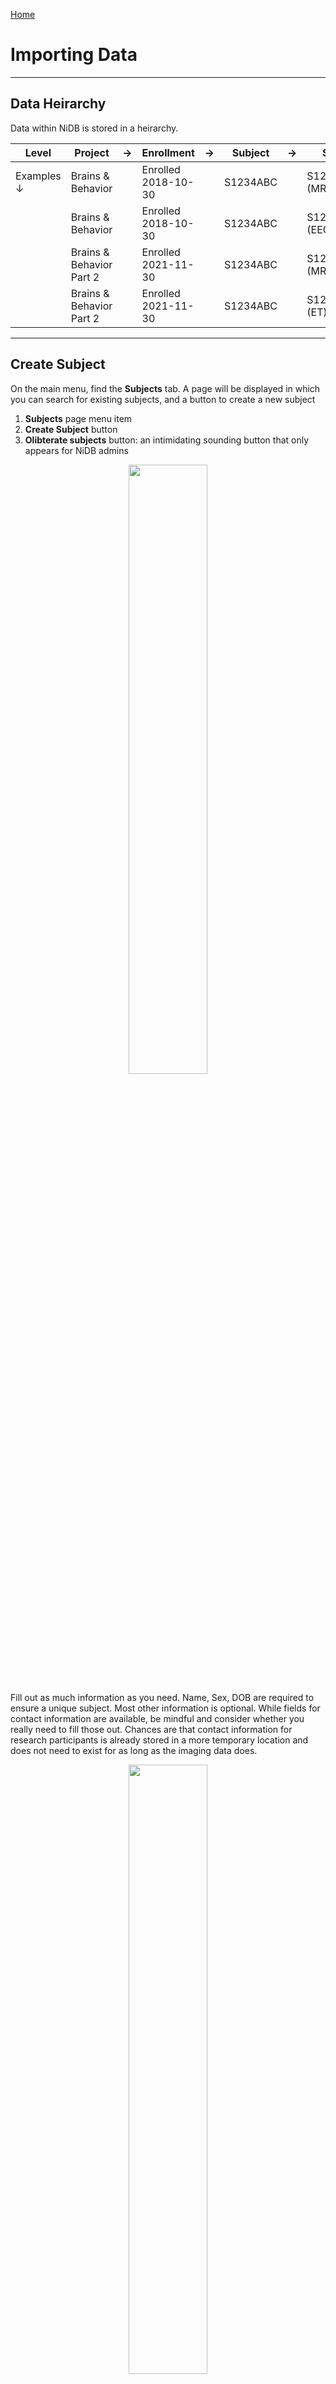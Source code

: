 <a href="index.html">Home</a>
  
# Importing Data

<hr>

## Data Heirarchy
Data within NiDB is stored in a heirarchy.

|Level|Project|&rarr;|Enrollment|&rarr;|Subject|&rarr;|Study|&rarr;|Series|
|---|---|---|---|---|---|---|---|---|---|
|Examples &darr;|Brains & Behavior||Enrolled 2018-10-30||S1234ABC||S1234ABC1 (MR)||1 - T1w|
||Brains & Behavior||Enrolled 2018-10-30||S1234ABC||S1234ABC2 (EEG)||1 - GoNoGo|
||Brains & Behavior Part 2||Enrolled 2021-11-30||S1234ABC||S1234ABC3 (MR)||1 - T2w|
||Brains & Behavior Part 2||Enrolled 2021-11-30||S1234ABC||S1234ABC4 (ET)||1 - AntiSaccade|

<hr>

## Create Subject
On the main menu, find the **Subjects** tab. A page will be displayed in which you can search for existing subjects, and a button to create a new subject

1. **Subjects** page menu item
2. **Create Subject** button
3. **Olibterate subjects** button: an intimidating sounding button that only appears for NiDB admins

<div align="center"><img src="https://user-images.githubusercontent.com/8302215/144305883-6007dc32-2284-4223-978f-975842bb0250.png" width="50%"></div>

Fill out as much information as you need. Name, Sex, DOB are required to ensure a unique subject. Most other information is optional. While fields for contact information are available, be mindful and consider whether you really need to fill those out. Chances are that contact information for research participants is already stored in a more temporary location and does not need to exist for as long as the imaging data does.
<div align="center"><img src="https://user-images.githubusercontent.com/8302215/144306665-afec15f7-bd67-41e3-b68c-665d3d5ea3fc.png" width="50%"></div>

The subject will now be assigned a UID, but will not be enrolled in any projects. Enroll the subject in the next section.
<div align="center"><img src="https://user-images.githubusercontent.com/8302215/144307513-607a92d3-6546-44b2-a97a-e1cd786a0e75.png" width="50%"></div>

<hr>

## Importing Subjects from Recap
For a project, subjects can be imported from redcap using an option on the project page as shown below:

<div align="center"><img src="https://user-images.githubusercontent.com/24811295/162758283-7b44fd0e-993b-41b8-8889-4a4c9fc40eab.png" width="50%"></div>

Fill the following form requiring information for API connection to redcap and required redcap field names. After providing the required fields click "Subjects Information" button.

<div align="center"><img src="https://user-images.githubusercontent.com/24811295/162760300-c173bb79-18ae-466e-9a7e-a23f79e176c1.png" width="50%"></div>

If all the above information is correct, then the list of the subjects from redcap will be shown as follows:

<div align="center"><img src="https://user-images.githubusercontent.com/24811295/162768620-232c7466-7876-4f95-aad3-eb79dcd9b3ec.png" width="50%"></div>

There can be four types of subjects in the list. Those are: 

1. Ready to Import: are the one those are in redcap and can be imported.
2. Found in an other project: these are present in another project under inthe NiDB database. They can also be imported, but need to be selected to get import.
3. Processing: these are already in the process of being imported and cannot be selected to import.
4. Already exist in the project: these already exist in the current project and cannot be duplicated.

After selecting the required subjects click "Import Selected Subjects" to start the import process.


<hr>

## Enroll in Project
In the enrollments section, select the project you want to enroll in, and click Enroll. The subject will now be enrolled in the project. Permissions within NiDB are determined by the project, which is in theory associated with an IRB approved protocol. If a subject is not enrolled in a project, the default is to have no permissions to view or edit the subject. Now that the subject is part of a project, you will have permissions to edit the subject's details.
Once enrolled, you can edit the enrollment details and create studies.
<div align="center"><img src="https://user-images.githubusercontent.com/8302215/144307819-ad893e5b-e68d-4f10-a184-a3e37947f7c3.png" width="50%"></div>

<hr>

## Create Imaging Study
There are three options for creating studies
1. Create a single empty study for a specific modality
2. Create a single study prefilled with empty series, from a template
3. Create a group of studies with empty series, from a template

Click **Create new imaging studies** to see these options. To create study templates or project templates, see Study Templates.
<div align="center"><img src="https://user-images.githubusercontent.com/8302215/144504221-08222370-8e7a-4b05-b045-cb575510bc46.png" width="50%"></div>

Once the study is created, it will appear in the list of imaging studies. Studies are given a unique number starting at 1 in order in which they are created. The studies are sorted by date in this list. While studies will often appear sequential by date and study number, this is because study numbers are incremented by each new study date added, and each new study often occurs at a later date. However, studies may be numbered in any order, regardless of date. If you create several studies for previous dates, if importing older data, if deleting or merging studies, this will cause study numbers to appear random. This is the normal behavior.
<div align="center"><img src="https://user-images.githubusercontent.com/8302215/144616105-237e31c5-d909-4679-bf24-50379b41cdad.png" width="50%"></div>

<hr>

## Create Single Series/Upload data
MRI and non-MRI data are handled differently, because of the substantial amount of information contained in MRI headers. MRI series are created automatically during import, while all other imaging data can be imported automatically or manually.
### MRI
MRI series cannot be created manually, they must be imported as part of a dataset. See [Bulk Import of Large Datasets](#bulk-import-of-large-datasets) or [Automatic Import via DICOM receiver](#automatic-import-via-dicom-receiver). MRI series can be managed individually after automatic importing has occured.
### Non-MRI
Non-MRI data be imported automatically or manually. To manually import non-MRI data, first go into the imaging study. Then fill out the series number, protocol, date, notes. Series number and date are automatically filled, so change these if you need to. When done filling out the fields, click **Create Series**.
<div align="center"><img src="https://user-images.githubusercontent.com/8302215/144630122-41f9489b-9dde-41a0-b8a5-ff77e11ccf87.png" width="50%"></div>

The series will be created, with an option to create another series below it. Upload files by clicking the **Upload** button, or by dragging and dropping onto the **Upload** button. If you need to delete or rename files, click the **Manage files** button. This will display a list of files in that series, and you can rename the file by typing in the filename box.
<div align="center"><img src="https://user-images.githubusercontent.com/8302215/144631332-5f49c4ca-6c7f-472b-ae22-a3f977cc610c.png" width="50%"></div>

<hr>

## Bulk Import of Large Datasets
The imaging import page can be accessed by the Data &rarr; Import Imaging menu. Because datasets can be large and take hours to days to completely import and archive, they are queued in import jobs. To import a dataset, click the **New Import** button.
<div align="center"><img src="https://user-images.githubusercontent.com/8302215/144643208-f19f16df-883b-428e-aed0-d94345b17341.png" width="50%"></div>

This will bring up the new import page.
<div align="center"><img src="https://user-images.githubusercontent.com/8302215/144643700-babe8612-1a14-429a-95bd-65c4ec32c1b6.png" width="50%"></div>

**Data Location**

|Field|Notes|
|---|---|
|Local computer|Upload files via the web browser. 'Local computer' is basically the computer from which the browser is being run, so this may be a Windows PC, Mac, or other browser based computer|
|NFS path|This is a path accessible from NiDB. The NiDB admin will need to configure access to NFS shares|

**Data Modality**

|Field|Notes|
|---|---|
|Automatically detect|This option will detect data modality based on the DICOM header. If you are importing DICOM data, use this option|
|Specific modality|If you definitely know the data being imported is all of one modality, chose this. Non-DICOM files are not guaranteed to have any identifying information, so the imported files must be named to encode the information in the name.|
|Unknown|This is a last ditch option to attempt to figure out the modality of the data by filename extension. It probably won't work|

**Destination Project** - Data must be imported into an existing project.

**Matching Criteria** - DICOM data only

|Field|Notes|
|---|---|
|Subject|**PatientID** - match the DICOM PatientID field to an existing UID or alternate UID<br>**Specific PatientID** - this ID will be applied to all imported data, ex `S0001` will be the ID used for all data in the entire import<br>**PatientID from directory name** - get the subject ID from the parent directory of the DICOM file. This will be the highest level directory name, ex for `12345/1/data/MRI` the subject ID will be `12345`<br>|
|Study|Default is to match studies by the DICOM fields Modality/StudyDate/StudyTime. Sometimes anonymized DICOM files have these fields blank, so StudyInstanceUID or StudyID must be used instead. If data is not importing as expected, check your DICOM tags and see if these study tags are valid|
|Series|The default is to match series by the DICOM field SeriesNumber. But sometimes this field is blank, and SeriesDate/SeriesTime or SeriesUID must be used instead. If data is not importing as expected, check your DICOM tags to see if these series tags are valid|

After all of the import information is filled out, click Upload. You can view the import by clicking on it. The import has 5 stages, described below.

|Stage|Possible Status & Description|
|---|---|
|Started|The upload has been submitted. You will likely see this status if you are importing data via NFS, rather than through local web upload|
|Upload|**Uploading** - The data is being uploaded<br>**Uploaded** - Data has finished uploading|
|Parsing|**Parsing** - The data is being parsed. Depending on the size of the dataset, this could be minutes, hours, or days<br>**Parsed** - The data has been parsed, meaning the IDs, series, and other information have been read and the data organized into a Subject&rarr;Study&rarr;Series heirarchy. Once parsing is complete, you must select the data to be archived|
|Archive|**Archiving** - The data is being archived. Depending on the size of the dataset, this could be minutes, hours, or days<br>**Archived** - The data is finished archiving|
|Complete|The entire import process has finished|

Once the parsing stage is complete, you will need to select which series you want to import. This step gives you the opportunity to see exactly what datasets were identified in the import. If you were expecting a dataset to be in the import, but it wasn't found, this is a chance to find out why. Parsing issues such as missing data or duplicate datasets are often related to the matching criteria options. Sometimes the uniquely identifying information is not contained in the DICOM field it is supposed to be. That can lead to all series being put into one subject, or a new subject/study created for each series. There are so many ways in which data is organized and uniquely identified, so careful inspection of your data headers is important to select the right options. If you find that none of the available matching options work for your data, contact the NiDB development team because we want to cover all import formats!

After you've selected the series you want to archive, click the Archive button. This will move the import to the next stage and queue the data to be archived.

At the end of archiving, the import should have a complete status. If there are any errors, the import will be marked error and you can view the error messages.

<hr>

## Automatic Import via DICOM receiver
NiDB was originally designed to automatically import MRI data as it is collected on the scanner, so this method of import is the most robust. After each series is reconstructed on the MRI, it is automatically sent to a DICOM node (DICOM receiver running on NiDB). From there, NiDB parses incoming data and will automatically create the subject/enrollment/study/series for each DICOM file it receives.

### Making DICOM Import More Efficient
* **Write mosaic images** - Depending on the MRI scanner, the option to write one DICOM file per slice or per volume may be available. On Siemens MRIs, there should be an option for EPI data to write mosaic images. For example, if your EPI volume has 36 slices, the scanner would normally write out 36 separate files, each with an entire DICOM header. If you select write mosaic images, it will write one DICOM file with one header for all 36 slices. If you have 1000 BOLD reps in a timeseries, this time savings can be significant.

* **Ignore phase encoding direction** - To read the phase encoding direction information from a Siemens DICOM file can require 3 passes to read the file, using 3 different parsers. Siemens contain a special section called the CSA header which contains information about phase encoding direction, and an ASCII text section which includes another phase encoding element, and the regular DICOM header information. Disabling the parsing of phase encoding direction can significantly speed up the archiving of DICOM files.

<hr>

## Bulk Upload of non-MRI data
For non-MRI data, you can upload data in bulk to existing series. For example, if you have a directory full of task files, but each file belongs to a different subject. Rather than go into each subject/study and upload the file individually, you can upload the files as a batch. This method is best when used in conjunction with study templates.

This upload method assumes that you have already created all of the subjects, studies, and series. The series can be empty, or not. To create empty studies by template, see the [Create Imaging Study](#create-imaging-study) section on use of templates.

Start by searching on the Search page for the series you are interested in uploading data into. For example, search for all 'GoNoGo' TASKs in a particular project. This will show a list of just the series from that project, from the TASK modality, and for existing GoNoGo series. Select the series you want, and go toward the bottom of the page, in the **Operations** section, click the Batch **Upload** button.

<div align="center"><img src="https://user-images.githubusercontent.com/8302215/144894494-f1395f9d-3b9f-4cf9-9f42-db80f287bfde.png" width="50%"></div>

This will display a list of just those series, with an area to drag&drop files onto. Existing files for each series are displayed on the right side of the page.

<div align="center"><img src="https://user-images.githubusercontent.com/8302215/144895427-1832eb02-efe9-4f8e-92fa-fc33b65a2215.png" width="50%"></div>

Drag and drop files onto those series, and click **Refresh Page** to view the newly uploaded files.
